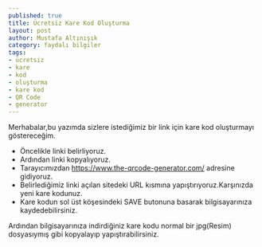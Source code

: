 ```yaml
---
published: true
title: Ücretsiz Kare Kod Oluşturma
layout: post
author: Mustafa Altınışık
category: faydalı bilgiler
tags:
- ücretsiz
- kare
- kod
- oluşturma
- kare kod
- QR Code
- generator
---
```



Merhabalar,bu yazımda sizlere istediğimiz bir link için kare kod oluşturmayı göstereceğim.


- Öncelikle linki belirliyoruz.
- Ardından linki kopyalıyoruz.
- Tarayıcımızdan https://www.the-qrcode-generator.com/ adresine gidiyoruz.
- Belirlediğimiz linki açılan sitedeki URL kısmına yapıştırıyoruz.Karşınızda yeni kare kodunuz.
- Kare kodun sol üst köşesindeki SAVE butonuna basarak bilgisayarınıza kaydedebilirsiniz.

Ardından bilgisayarınıza indirdiğiniz kare kodu normal bir jpg(Resim) dosyasıymış gibi kopyalayıp yapıştırabilirsiniz.
